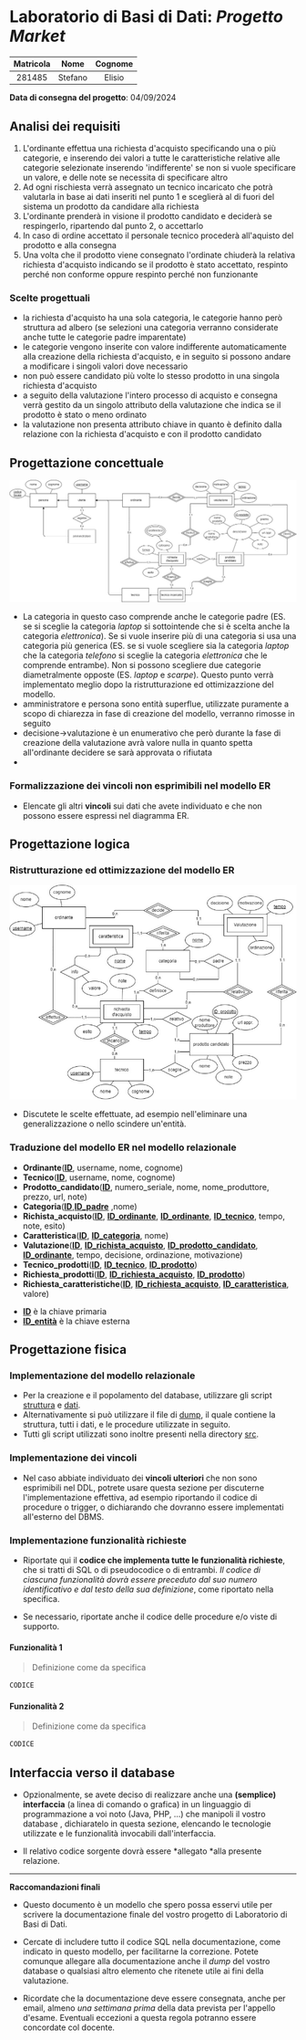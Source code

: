 # Laboratorio di Basi di Dati:  *Progetto Market*

| Matricola | Nome | Cognome |
|:---------:|:----:|:-------:|
| 281485 | Stefano | Elisio |                        

**Data di consegna del progetto**: 04/09/2024

## Analisi dei requisiti

1. L'ordinante effettua una richiesta d'acquisto specificando una o più categorie, e inserendo dei valori a tutte le caratteristiche relative alle categorie selezionate inserendo 'indifferente' se non si vuole specificare un valore, e delle note se necessita di specificare altro
2. Ad ogni rischiesta verrà assegnato un tecnico incaricato che potrà valutarla in base ai dati inseriti nel punto 1 e sceglierà al di fuori del sistema un prodotto da candidare alla richiesta
3. L'ordinante prenderà in visione il prodotto candidato e deciderà se respingerlo, ripartendo dal punto 2, o accettarlo
4. In caso di ordine accettato il personale tecnico procederà all'aquisto del prodotto e alla consegna
5. Una volta che il prodotto viene consegnato l'ordinate chiuderà la relativa richiesta d'acquisto indicando se il prodotto è stato accettato, respinto perché non conforme oppure respinto perché non funzionante

### Scelte progettuali 

- la richiesta d'acquisto ha una sola categoria, le categorie hanno però struttura ad albero (se selezioni una categoria verranno considerate anche tutte le categorie padre imparentate)
- le categorie vengono inserite con valore indifferente automaticamente alla creazione della richiesta d'acquisto, e in seguito si possono andare a modificare i singoli valori dove necessario
- non può essere candidato più volte lo stesso prodotto in una singola richiesta d'acquisto
- a seguito della valutazione l'intero processo di acquisto e consegna verrà gestito da un singolo attributo della valutazione che indica se il prodotto è stato o meno ordinato
- la valutazione non presenta attributo chiave in quanto è definito dalla relazione con la richiesta d'acquisto e con il prodotto candidato

## Progettazione concettuale

<img src="assets\ER_concettuale.jpg">

- La categoria in questo caso comprende anche le categorie padre (ES. se si sceglie la categoria *laptop* si sottointende che si è scelta anche la categoria *elettronica*). Se si vuole inserire più di una categoria si usa una categoria più generica (ES. se si vuole scegliere sia la categoria *laptop* che la categoria *telefono* si sceglie la categoria *elettronica* che le comprende entrambe). Non si possono scegliere due categorie diametralmente opposte (ES. *laptop* e *scarpe*). Questo punto verrà implementato meglio dopo la ristrutturazione ed ottimizazzione del modello. 
- amministratore e persona sono entità superflue, utilizzate puramente a scopo di chiarezza in fase di creazione del modello, verranno rimosse in seguito
- decisione->valutazione è un enumerativo che però durante la fase di creazione della valutazione avrà valore nulla in quanto spetta all'ordinante decidere se sarà approvata o rifiutata
- 

### Formalizzazione dei vincoli non esprimibili nel modello ER

- Elencate gli altri **vincoli** sui dati che avete individuato e che non possono essere espressi nel diagramma ER.

## Progettazione logica

### Ristrutturazione ed ottimizzazione del modello ER

<img src="assets\ER_ristrutturato.jpg">

- Discutete le scelte effettuate, ad esempio nell'eliminare una generalizzazione o nello scindere un'entità.

### Traduzione del modello ER nel modello relazionale

* **Ordinante**(**<ins>ID</ins>**, username, nome, cognome)
* **Tecnico**(**<ins>ID</ins>**, username, nome, cognome)
* **Prodotto_candidato**(**<ins>ID</ins>**, numero_seriale, nome, nome_produttore, prezzo, url, note)
* **Categoria**(**<ins>ID</ins>**,**<ins>ID_padre</ins>** ,nome)
* **Richista_acquisto**(**<ins>ID</ins>**, **<ins>ID_ordinante</ins>**, **<ins>ID_ordinante</ins>**, **<ins>ID_tecnico</ins>**, tempo, note, esito)
* **Caratteristica**(**<ins>ID</ins>**, **<ins>ID_categoria</ins>**, nome)
* **Valutazione**(**<ins>ID</ins>**, **<ins>ID_richista_acquisto</ins>**, **<ins>ID_prodotto_candidato</ins>**, **<ins>ID_ordinante</ins>**, tempo, decisione, ordinazione, motivazione)
* **Tecnico_prodotti**(**<ins>ID</ins>**, **<ins>ID_tecnico</ins>**, **<ins>ID_prodotto</ins>**)
* **Richiesta_prodotti**(**<ins>ID</ins>**, **<ins>ID_richiesta_acquisto</ins>**, **<ins>ID_prodotto</ins>**)
* **Richiesta_caratteristiche**(**<ins>ID</ins>**, **<ins>ID_richiesta_acquisto</ins>**, **<ins>ID_caratteristica</ins>**, valore)

- **<ins>ID</ins>** è la chiave primaria
- **<ins>ID_entità</ins>** è la chiave esterna

## Progettazione fisica

### Implementazione del modello relazionale

- Per la creazione e il popolamento del database, utilizzare gli script [struttura](src/structure.sql) e [dati](src/dati.sql).
- Alternativamente si può utilizzare il file di [dump](src/dump/dump.sql), il quale contiene la struttura, tutti i dati, e le procedure utilizzate in seguito.
- Tutti gli script utilizzati sono inoltre presenti nella directory [src](src/).

### Implementazione dei vincoli

- Nel caso abbiate individuato dei **vincoli ulteriori** che non sono esprimibili nel DDL, potrete usare questa sezione per discuterne l'implementazione effettiva, ad esempio riportando il codice di procedure o trigger, o dichiarando che dovranno essere implementati all'esterno del DBMS.

### Implementazione funzionalità richieste

- Riportate qui il **codice che implementa tutte le funzionalità richieste**, che si tratti di SQL o di pseudocodice o di entrambi. *Il codice di ciascuna funzionalità dovrà essere preceduto dal suo numero identificativo e dal testo della sua definizione*, come riportato nella specifica.

- Se necessario, riportate anche il codice delle procedure e/o viste di supporto.

#### Funzionalità 1

> Definizione come da specifica

```sql
CODICE
```

#### Funzionalità 2

> Definizione come da specifica

```sql
CODICE
```

## Interfaccia verso il database

- Opzionalmente, se avete deciso di realizzare anche una **(semplice) interfaccia** (a linea di comando o grafica) in un linguaggio di programmazione a voi noto (Java, PHP, ...) che manipoli il vostro database , dichiaratelo in questa sezione, elencando
  le tecnologie utilizzate e le funzionalità invocabili dall'interfaccia. 

- Il relativo codice sorgente dovrà essere *allegato *alla presente relazione.

-----

**Raccomandazioni finali**

- Questo documento è un modello che spero possa esservi utile per scrivere la documentazione finale del vostro progetto di Laboratorio di Basi di Dati.

- Cercate di includere tutto il codice SQL nella documentazione, come indicato in questo modello, per facilitarne la correzione. Potete comunque allegare alla documentazione anche il *dump* del vostro database o qualsiasi altro elemento che ritenete utile ai fini della valutazione.

- Ricordate che la documentazione deve essere consegnata, anche per email, almeno *una settimana prima* della data prevista per l'appello d'esame. Eventuali eccezioni a questa regola potranno essere concordate col docente.
